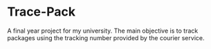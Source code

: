 # Trace-Pack
A final year project for my university. The main objective is to track packages using the tracking number provided by the courier service.
